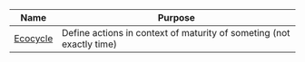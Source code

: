
| Name                                                                   | Purpose                                                              |
|------------------------------------------------------------------------|----------------------------------------------------------------------|
| [Ecocycle](https://www.liberatingstructures.com/31-ecocycle-planning/) | Define actions in context of maturity of someting (not exactly time) |

